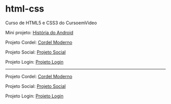 # html-css
 Curso de HTML5 e CSS3 do CursoemVideo

Mini projeto: [História do Android](https://lucass-ferreira.github.io/html-css/desafio/d010/revisao/site.html)

Projeto Cordel: [Cordel Moderno](https://lucass-ferreira.github.io/html-css/desafio/d011/cordel.html)

Projeto Social: [Projeto Social](https://lucass-ferreira.github.io/html-css/desafio/d013/revisao/projeto-social.html)

Projeto Login: [Projeto Login](https://lucass-ferreira.github.io/html-css/desafio/d014/revisao/projeto-login.html)

---

<p>Projeto Cordel: <a href="https://lucass-ferreira.github.io/html-css/desafio/d011/cordel.html" target="_blank">Cordel Moderno</a></p>

<p>Projeto Social: <a
href="https://lucass-ferreira.github.io/html-css/desafio/d013/revisao/projeto-social.html" target="_blank">Projeto Social</a></p>

<p>Projeto Login: <a
href="https://lucass-ferreira.github.io/html-css/desafio/d014/revisao/projeto-login.html" target="_blank">Projeto Login</a></p>

